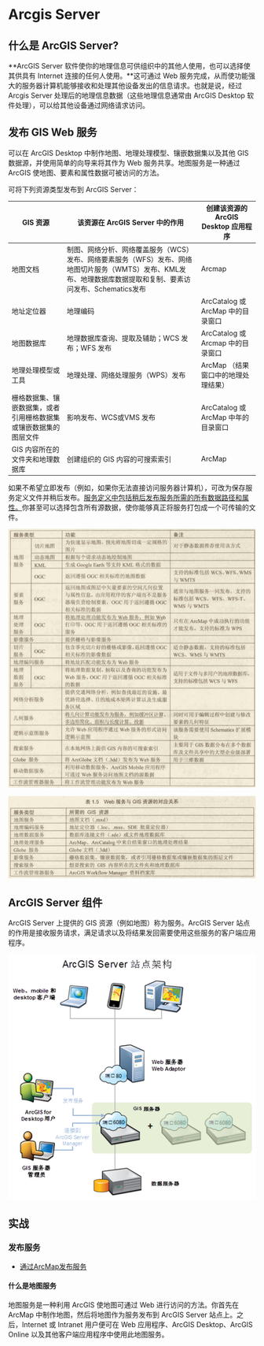 # Arcgis Server

## 什么是 ArcGIS Server?

**ArcGIS Server 软件使你的地理信息可供组织中的其他人使用，也可以选择使其供具有 Internet 连接的任何人使用。**这可通过 Web
服务完成，从而使功能强大的服务器计算机能够接收和处理其他设备发出的信息请求。也就是说，经过 Arcgis Server 处理后的地理信息数据（这些地理信息通常由 ArcGIS Desktop 软件处理），可以给其他设备通过网络请求访问。

## 发布 GIS Web 服务

可以在 ArcGIS Desktop 中制作地图、地理处理模型、镶嵌数据集以及其他 GIS 数据源，并使用简单的向导来将其作为 Web 服务共享。地图服务是一种通过 ArcGIS 使地图、要素和属性数据可被访问的方法。

可将下列资源类型发布到 ArcGIS Server：

|GIS 资源| 该资源在 ArcGIS Server 中的作用| 创建该资源的 ArcGIS Desktop 应用程序|
|--|--|--|
|地图文档|制图、网络分析、网络覆盖服务（WCS）发布、网络要素服务（WFS）发布、网络地图切片服务（WMTS）发布、KML发布、地理数据库数据提取和复制、要素访问发布、Schematics发布| Arcmap|
|地址定位器|地理编码|ArcCatalog 或 ArcMap 中的目录窗口|
|地图数据库|地理数据库查询、提取及辅助；WCS 发布；WFS 发布|ArcCatalog 或 Arcmap 中的目录窗口|
|地理处理模型或工具|地理处理、网络处理服务（WPS）发布|ArcMap （结果窗口中的地理处理结果）|
|栅格数据集、镶嵌数据集，或者引用栅格数据集或镶嵌数据集的图层文件|影响发布、WCS或VMS 发布|ArcCatalog 或 ArcMap 中年的目录窗口|
|GIS 内容所在的文件夹和地理数据库|创建组织的 GIS 内容的可搜索索引|ArcMap|

如果不希望立即发布（例如，如果你无法直接访问服务器计算机），可改为保存服务定义文件并稍后发布。<u>服务定义中包括稍后发布服务所需的所有数据路径和属性。</u>你甚至可以选择包含所有源数据，使你能够真正将服务打包成一个可传输的文件。

![](../.vuepress/public/images/gis-services.png)

![](../.vuepress/public/images/git-service-resource.png)

## ArcGIS Server 组件

ArcGIS Server 上提供的 GIS 资源（例如地图）称为服务。ArcGIS Server 站点的作用是接收服务请求，满足请求以及将结果发回需要使用这些服务的客户端应用程序。

![arcgis server architest](../.vuepress/public/images/arcgis-server-web-architest.png)

## 实战

### 发布服务

- [通过ArcMap发布服务](https://blog.csdn.net/chengdongyuan/article/details/79043878)

#### 什么是地图服务

地图服务是一种利用 ArcGIS 使地图可通过 Web 进行访问的方法。你首先在 ArcMap 中制作地图，然后将地图作为服务发布到 ArcGIS Server 站点上。之后，Internet 或 Intranet 用户便可在 Web 应用程序、ArcGIS Desktop、ArcGIS Online 以及其他客户端应用程序中使用此地图服务。
